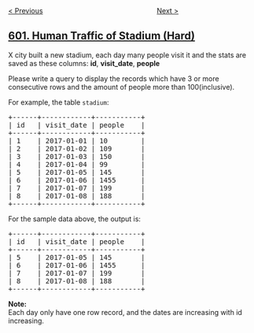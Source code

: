 <!--|This file generated by command(leetcode description); DO NOT EDIT.    |-->
<!--+----------------------------------------------------------------------+-->
<!--|@author    openset <openset.wang@gmail.com>                           |-->
<!--|@link      https://github.com/openset                                 |-->
<!--|@home      https://github.com/openset/leetcode                        |-->
<!--+----------------------------------------------------------------------+-->

[< Previous](https://github.com/openset/leetcode/tree/master/problems/non-negative-integers-without-consecutive-ones "Non-negative Integers without Consecutive Ones")
　　　　　　　　　　　　　　　　
[Next >](https://github.com/openset/leetcode/tree/master/problems/friend-requests-ii-who-has-the-most-friends "Friend Requests II: Who Has the Most Friends")

## [601. Human Traffic of Stadium (Hard)](https://leetcode.com/problems/human-traffic-of-stadium "体育馆的人流量")

<p>X city built a new stadium, each day many people visit it and the stats are saved as these columns: <b>id</b>, <strong>visit_</strong><b>date</b>, <b>people</b></p>

<p>Please write a query to display the records which have 3 or more consecutive rows and the amount of people more than 100(inclusive).</p>
For example, the table <code>stadium</code>:

<pre>
+------+------------+-----------+
| id   | visit_date | people    |
+------+------------+-----------+
| 1    | 2017-01-01 | 10        |
| 2    | 2017-01-02 | 109       |
| 3    | 2017-01-03 | 150       |
| 4    | 2017-01-04 | 99        |
| 5    | 2017-01-05 | 145       |
| 6    | 2017-01-06 | 1455      |
| 7    | 2017-01-07 | 199       |
| 8    | 2017-01-08 | 188       |
+------+------------+-----------+
</pre>

<p>For the sample data above, the output is:</p>

<pre>
+------+------------+-----------+
| id   | visit_date | people    |
+------+------------+-----------+
| 5    | 2017-01-05 | 145       |
| 6    | 2017-01-06 | 1455      |
| 7    | 2017-01-07 | 199       |
| 8    | 2017-01-08 | 188       |
+------+------------+-----------+
</pre>

<p><b>Note:</b><br />
Each day only have one row record, and the dates are increasing with id increasing.</p>
